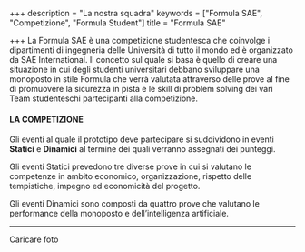 +++
description = "La nostra squadra"
keywords = ["Formula SAE", "Competizione", "Formula Student"]
title = "Formula SAE"

+++
La Formula SAE è una competizione studentesca che coinvolge i dipartimenti di ingegneria delle Università di tutto il mondo ed è organizzato da SAE International. Il concetto sul quale si basa è quello di creare una situazione in cui degli studenti universitari debbano sviluppare una monoposto in stile Formula che verrà valutata attraverso delle prove al fine di promuovere la sicurezza in pista e le skill di problem solving dei vari Team studenteschi partecipanti alla competizione.

#### LA COMPETIZIONE

Gli eventi al quale il prototipo deve partecipare si suddividono in eventi **Statici** e **Dinamici** al termine dei quali verranno assegnati dei punteggi.

Gli eventi Statici prevedono tre diverse prove in cui si valutano le competenze in ambito economico, organizzazione, rispetto delle tempistiche, impegno ed economicità del progetto.

Gli eventi Dinamici sono composti da quattro prove che valutano le performance della monoposto e dell’intelligenza artificiale.

***

Caricare foto